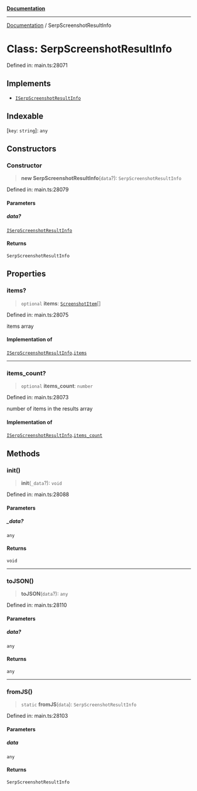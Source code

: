 [**Documentation**](../README.md)

***

[Documentation](../README.md) / SerpScreenshotResultInfo

# Class: SerpScreenshotResultInfo

Defined in: main.ts:28071

## Implements

- [`ISerpScreenshotResultInfo`](../interfaces/ISerpScreenshotResultInfo.md)

## Indexable

\[`key`: `string`\]: `any`

## Constructors

### Constructor

> **new SerpScreenshotResultInfo**(`data`?): `SerpScreenshotResultInfo`

Defined in: main.ts:28079

#### Parameters

##### data?

[`ISerpScreenshotResultInfo`](../interfaces/ISerpScreenshotResultInfo.md)

#### Returns

`SerpScreenshotResultInfo`

## Properties

### items?

> `optional` **items**: [`ScreenshotItem`](ScreenshotItem.md)[]

Defined in: main.ts:28075

items array

#### Implementation of

[`ISerpScreenshotResultInfo`](../interfaces/ISerpScreenshotResultInfo.md).[`items`](../interfaces/ISerpScreenshotResultInfo.md#items)

***

### items\_count?

> `optional` **items\_count**: `number`

Defined in: main.ts:28073

number of items in the results array

#### Implementation of

[`ISerpScreenshotResultInfo`](../interfaces/ISerpScreenshotResultInfo.md).[`items_count`](../interfaces/ISerpScreenshotResultInfo.md#items_count)

## Methods

### init()

> **init**(`_data`?): `void`

Defined in: main.ts:28088

#### Parameters

##### \_data?

`any`

#### Returns

`void`

***

### toJSON()

> **toJSON**(`data`?): `any`

Defined in: main.ts:28110

#### Parameters

##### data?

`any`

#### Returns

`any`

***

### fromJS()

> `static` **fromJS**(`data`): `SerpScreenshotResultInfo`

Defined in: main.ts:28103

#### Parameters

##### data

`any`

#### Returns

`SerpScreenshotResultInfo`
